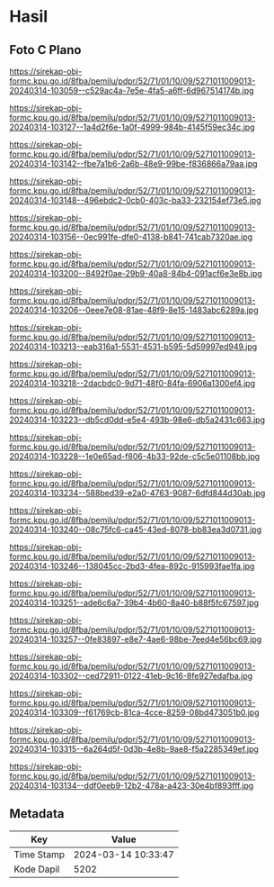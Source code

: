 # Hasil

## Foto C Plano

https://sirekap-obj-formc.kpu.go.id/8fba/pemilu/pdpr/52/71/01/10/09/5271011009013-20240314-103059--c529ac4a-7e5e-4fa5-a6ff-6d967514174b.jpg

https://sirekap-obj-formc.kpu.go.id/8fba/pemilu/pdpr/52/71/01/10/09/5271011009013-20240314-103127--1a4d2f6e-1a0f-4999-984b-4145f59ec34c.jpg

https://sirekap-obj-formc.kpu.go.id/8fba/pemilu/pdpr/52/71/01/10/09/5271011009013-20240314-103142--fbe7a1b6-2a6b-48e9-99be-f836866a79aa.jpg

https://sirekap-obj-formc.kpu.go.id/8fba/pemilu/pdpr/52/71/01/10/09/5271011009013-20240314-103148--496ebdc2-0cb0-403c-ba33-232154ef73e5.jpg

https://sirekap-obj-formc.kpu.go.id/8fba/pemilu/pdpr/52/71/01/10/09/5271011009013-20240314-103156--0ec991fe-dfe0-4138-b841-741cab7320ae.jpg

https://sirekap-obj-formc.kpu.go.id/8fba/pemilu/pdpr/52/71/01/10/09/5271011009013-20240314-103200--8492f0ae-29b9-40a8-84b4-091acf6e3e8b.jpg

https://sirekap-obj-formc.kpu.go.id/8fba/pemilu/pdpr/52/71/01/10/09/5271011009013-20240314-103206--0eee7e08-81ae-48f9-8e15-1483abc6289a.jpg

https://sirekap-obj-formc.kpu.go.id/8fba/pemilu/pdpr/52/71/01/10/09/5271011009013-20240314-103213--eab316a1-5531-4531-b595-5d59997ed949.jpg

https://sirekap-obj-formc.kpu.go.id/8fba/pemilu/pdpr/52/71/01/10/09/5271011009013-20240314-103218--2dacbdc0-9d71-48f0-84fa-6906a1300ef4.jpg

https://sirekap-obj-formc.kpu.go.id/8fba/pemilu/pdpr/52/71/01/10/09/5271011009013-20240314-103223--db5cd0dd-e5e4-493b-98e6-db5a2431c663.jpg

https://sirekap-obj-formc.kpu.go.id/8fba/pemilu/pdpr/52/71/01/10/09/5271011009013-20240314-103228--1e0e65ad-f806-4b33-92de-c5c5e01108bb.jpg

https://sirekap-obj-formc.kpu.go.id/8fba/pemilu/pdpr/52/71/01/10/09/5271011009013-20240314-103234--588bed39-e2a0-4763-9087-6dfd844d30ab.jpg

https://sirekap-obj-formc.kpu.go.id/8fba/pemilu/pdpr/52/71/01/10/09/5271011009013-20240314-103240--08c75fc6-ca45-43ed-8078-bb83ea3d0731.jpg

https://sirekap-obj-formc.kpu.go.id/8fba/pemilu/pdpr/52/71/01/10/09/5271011009013-20240314-103246--138045cc-2bd3-4fea-892c-915993fae1fa.jpg

https://sirekap-obj-formc.kpu.go.id/8fba/pemilu/pdpr/52/71/01/10/09/5271011009013-20240314-103251--ade6c6a7-39b4-4b60-8a40-b88f5fc67597.jpg

https://sirekap-obj-formc.kpu.go.id/8fba/pemilu/pdpr/52/71/01/10/09/5271011009013-20240314-103257--0fe83897-e8e7-4ae6-98be-7eed4e56bc69.jpg

https://sirekap-obj-formc.kpu.go.id/8fba/pemilu/pdpr/52/71/01/10/09/5271011009013-20240314-103302--ced72911-0122-41eb-9c16-8fe927edafba.jpg

https://sirekap-obj-formc.kpu.go.id/8fba/pemilu/pdpr/52/71/01/10/09/5271011009013-20240314-103309--f61769cb-81ca-4cce-8259-08bd473051b0.jpg

https://sirekap-obj-formc.kpu.go.id/8fba/pemilu/pdpr/52/71/01/10/09/5271011009013-20240314-103315--6a264d5f-0d3b-4e8b-9ae8-f5a2285349ef.jpg

https://sirekap-obj-formc.kpu.go.id/8fba/pemilu/pdpr/52/71/01/10/09/5271011009013-20240314-103134--ddf0eeb9-12b2-478a-a423-30e4bf893fff.jpg


## Metadata

| Key        | Value               |
| ---------- | ------------------- |
| Time Stamp | 2024-03-14 10:33:47 |
| Kode Dapil | 5202                |



